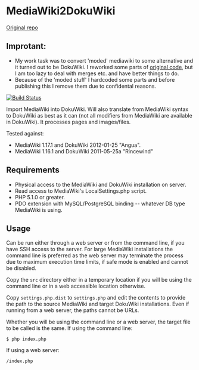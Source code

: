 MediaWiki2DokuWiki
==================

[Original repo](https://github.com/tetsuo13/MediaWiki-to-DokuWiki-Importer)

## Improtant:

- My work task was to convert 'moded' mediawiki to some alternative and it turned out to be DokuWiki.
I reworked some parts of [original code](https://github.com/tetsuo13/MediaWiki-to-DokuWiki-Importer), but I am too lazy to deal with merges etc. and have better things to do.
- Because of the 'moded stuff' I hardcoded some parts and before publishing this I remove them due to confidental reasons.


[![Build Status](https://api.travis-ci.org/tetsuo13/MediaWiki-to-DokuWiki-Importer.svg)](https://travis-ci.org/tetsuo13/MediaWiki-to-DokuWiki-Importer)

Import MediaWiki into DokuWiki. Will also translate from MediaWiki syntax to
DokuWiki as best as it can (not all modifiers from MediaWiki are available in
DokuWiki). It processes pages and images/files.

Tested against:

* MediaWiki 1.17.1 and DokuWiki 2012-01-25 "Angua".
* MediaWiki 1.16.1 and DokuWiki 2011-05-25a "Rincewind"


Requirements
------------

* Physical access to the MediaWiki and DokuWiki installation on server.
* Read access to MediaWiki's LocalSettings.php script.
* PHP 5.1.0 or greater.
* PDO extension with MySQL/PostgreSQL binding -- whatever DB type MediaWiki is
using.

Usage
-----

Can be run either through a web server or from the command line, if you have
SSH access to the server. For large MediaWiki installations the command line
is preferred as the web server may terminate the process due to maximum
execution time limits, if safe mode is enabled and cannot be disabled.

Copy the ``src`` directory either in a temporary location if you will be using
the command line or in a web accessible location otherwise.

Copy ``settings.php.dist`` to ``settings.php`` and edit the contents to
provide the path to the source MediaWiki and target DokuWiki installations.
Even if running from a web server, the paths cannot be URLs.

Whether you will be using the command line or a web server, the target file
to be called is the same. If using the command line:

    $ php index.php

If using a web server:

    /index.php

